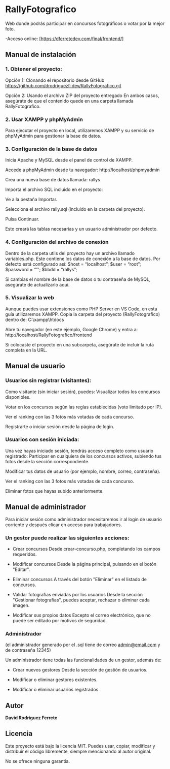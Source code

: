 # RallyFotografico
Web donde podrás participar en concursos fotográficos o votar por la mejor foto.

-Acceso online: [https://dferretedev.com/final/frontend/]

## Manual de instalación
### 1. Obtener el proyecto:

Opción 1: Clonando el repositorio desde GitHub
https://github.com/drodriguezf-dev/RallyFotografico.git

Opción 2: Usando el archivo ZIP del proyecto entregado
En ambos casos, asegúrate de que el contenido quede en una carpeta llamada RallyFotografico.

### 2. Usar XAMPP y phpMyAdmin
Para ejecutar el proyecto en local, utilizaremos XAMPP y su servicio de phpMyAdmin para gestionar la base de datos.

### 3. Configuración de la base de datos
Inicia Apache y MySQL desde el panel de control de XAMPP.

Accede a phpMyAdmin desde tu navegador:
http://localhost/phpmyadmin

Crea una nueva base de datos llamada:
rallys

Importa el archivo SQL incluido en el proyecto:

Ve a la pestaña Importar.

Selecciona el archivo rally.sql (incluido en la carpeta del proyecto).

Pulsa Continuar.

Esto creará las tablas necesarias y un usuario administrador por defecto.

### 4. Configuración del archivo de conexión
Dentro de la carpeta utils del proyecto hay un archivo llamado variables.php.
Este contiene los datos de conexión a la base de datos. Por defecto está configurado así:
$host = “localhost”;
$user = “root”;
$password = “”';
$bbdd = “rallys”;

Si cambias el nombre de la base de datos o tu contraseña de MySQL, asegúrate de actualizarlo aquí.

### 5. Visualizar la web
Aunque puedes usar extensiones como PHP Server en VS Code, en esta guía utilizaremos XAMPP.
Copia la carpeta del proyecto (RallyFotografico) dentro de:
C:\xampp\htdocs

Abre tu navegador (en este ejemplo, Google Chrome) y entra a:
http://localhost/RallyFotografico/frontend

Si colocaste el proyecto en una subcarpeta, asegúrate de incluir la ruta completa en la URL.

## Manual de usuario

### Usuarios sin registrar (visitantes):
Como visitante (sin iniciar sesión), puedes:
Visualizar todos los concursos disponibles.

Votar en los concursos según las reglas establecidas (voto limitado por IP).

Ver el ranking con las 3 fotos más votadas de cada concurso.

Registrarte o iniciar sesión desde la página de login.

### Usuarios con sesión iniciada:
Una vez hayas iniciado sesión, tendrás acceso completo como usuario registrado:
Participar en cualquiera de los concursos activos, subiendo tus fotos desde la sección correspondiente.

Modificar tus datos de usuario (por ejemplo, nombre, correo, contraseña).

Ver el ranking con las 3 fotos más votadas de cada concurso.

Eliminar fotos que hayas subido anteriormente.

## Manual de administrador

Para iniciar sesión como administrador necesitaremos ir al login de usuario corriente y después clicar en acceso para trabajadores.

### Un gestor puede realizar las siguientes acciones:
- Crear concursos
Desde crear-concurso.php, completando los campos requeridos.

- Modificar concursos
Desde la página principal, pulsando en el botón "Editar".

- Eliminar concursos
A través del botón "Eliminar" en el listado de concursos.

- Validar fotografías enviadas por los usuarios
Desde la sección "Gestionar fotografías", puedes aceptar, rechazar o eliminar cada imagen.

- Modificar sus propios datos
Excepto el correo electrónico, que no puede ser editado por motivos de seguridad.

### Administrador
(el administrador generado por el .sql tiene de correo admin@email.com y de contraseña 12345)

Un administrador tiene todas las funcionalidades de un gestor, además de:
- Crear nuevos gestores
Desde la sección de gestión de usuarios.

- Modificar o eliminar gestores existentes.

- Modificar o eliminar usuarios registrados

## Autor
**David Rodríguez Ferrete**

## Licencia
Este proyecto está bajo la licencia MIT.
Puedes usar, copiar, modificar y distribuir el código libremente, siempre mencionando al autor original.

No se ofrece ninguna garantía.

